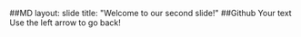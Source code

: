 ##MD
layout: slide
title: "Welcome to our second slide!"
##Github
Your text
Use the left arrow to go back!
